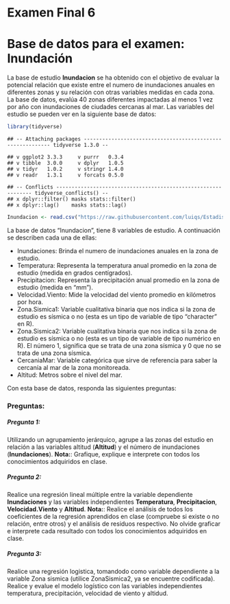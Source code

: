 Examen Final 6
================

# Base de datos para el examen: Inundación

La base de estudio **Inundacion** se ha obtenido con el objetivo de
evaluar la potencial relación que existe entre el numero de inundaciones
anuales en diferentes zonas y su relación con otras variables medidas en
cada zona. La base de datos, evalúa 40 zonas diferentes impactadas al
menos 1 vez por año con inundaciones de ciudades cercanas al mar. Las
variables del estudio se pueden ver en la siguiente base de datos:

``` r
library(tidyverse)
```

    ## -- Attaching packages ----------------------------------------------------------- tidyverse 1.3.0 --

    ## v ggplot2 3.3.3     v purrr   0.3.4
    ## v tibble  3.0.0     v dplyr   1.0.5
    ## v tidyr   1.0.2     v stringr 1.4.0
    ## v readr   1.3.1     v forcats 0.5.0

    ## -- Conflicts -------------------------------------------------------------- tidyverse_conflicts() --
    ## x dplyr::filter() masks stats::filter()
    ## x dplyr::lag()    masks stats::lag()

``` r
Inundacion <- read.csv("https://raw.githubusercontent.com/luiqs/Estadistica-Aplicada/main/PDB/Inundacion.csv")
```

La base de datos “Inundacion”, tiene 8 variables de estudio. A
continuación se describen cada una de ellas:

-   Inundaciones: Brinda el numero de inundaciones anuales en la zona de
    estudio.
-   Temperatura: Representa la temperatura anual promedio en la zona de
    estudio (medida en grados centígrados).
-   Precipitacion: Representa la precipitación anual promedio en la zona
    de estudio (medida en “mm”).
-   Velocidad.Viento: Mide la velocidad del viento promedio en
    kilómetros por hora.
-   Zona.Sismica1: Variable cualitativa binaria que nos indica si la
    zona de estudio es sísmica o no (esta es un tipo de variable de tipo
    “character” en R).
-   Zona.Sismica2: Variable cualitativa binaria que nos indica si la
    zona de estudio es sísmica o no (esta es un tipo de variable de tipo
    numérico en R). El número 1, significa que se trata de una zona
    sísmica y 0 que no se trata de una zona sísmica.
-   CercaniaMar: Variable categórica que sirve de referencia para saber
    la cercanía al mar de la zona monitoreada.
-   Altitud: Metros sobre el nivel del mar.

Con esta base de datos, responda las siguientes preguntas:

### Preguntas:

##### Pregunta 1:

Utilizando un agrupamiento jerárquico, agrupe a las zonas del estudio en
relación a las variables altitud (**Altitud**) y el número de
inundaciones (**Inundaciones**). **Nota:**: Grafique, explique e
interprete con todos los conocimientos adquiridos en clase.

##### Pregunta 2:

Realice una regresión lineal múltiple entre la variable dependiente
**Inundaciones** y las variables independientes **Temperatura**,
**Precipitacion**, **Velocidad.Viento** y **Altitud**. **Nota:**:
Realice el análisis de todos los coeficientes de la regresión aprendidos
en clase (compruebe si existe o no relación, entre otros) y el análisis
de residuos respectivo. No olvide graficar e interprete cada resultado
con todos los conocimientos adquiridos en clase.

##### Pregunta 3:

Realice una regresión logistica, tomandodo como variable dependiente a
la variable Zona sismica (utilice ZonaSismica2, ya se encuentre
codificada). Realice y evalue el modelo logístico con las variables
independientes temperatura, precipitación, velocidad de viento y
altidud.
